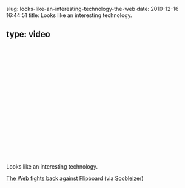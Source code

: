 slug: looks-like-an-interesting-technology-the-web
date: 2010-12-16 16:44:51
title: Looks like an interesting technology. 

 
type: video
---

<object width="480" height="295"><param name="movie" value="http://www.youtube.com/v/rctiAtD6KKs?fs=1"></param><param name="allowFullScreen" value="true"></param><param name="allowscriptaccess" value="always"></param><embed src="http://www.youtube.com/v/rctiAtD6KKs?fs=1" type="application/x-shockwave-flash" width="480" height="295" allowscriptaccess="always" allowfullscreen="true"></embed></object>

Looks like an interesting technology. 

 [The Web fights back against Flipboard](http://www.youtube.com/watch?v=rctiAtD6KKs&feature=player_embedded) (via [Scobleizer](http://youtube.com/user/Scobleizer))
